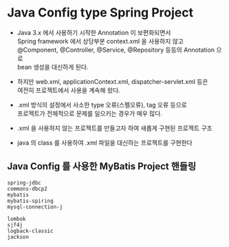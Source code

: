 # Java Config type Spring Project
* Java 3.x 에서 사용하기 시작한 Annotation 이 보편화되면서  
Spring framework 에서 상당부분 context.xml 을 사용하지 않고  
@Component, @Controller, @Service, @Repository 등등의 Annotation 으로  
bean 생성을 대신하게 된다.
* 하지만 web.xml, applicationContext.xml, dispatcher-servlet.xml 등은  
여전히 프로젝트에서 사용을 계속해 왔다.
* .xml 방식의 설정에서 사소한 type 오류(스펠오류), tag 오류 등으로  
프로젝트가 전체적으로 문제를 일으키는 경우가 매우 많다.
* .xml 을 사용하지 않는 프로젝트를 만들고자 하여 새롭게 구현된 프로젝트 구조

* java 의 class 를 사용하여 .xml 파일을 대신하는 프로젝트를 구현한다


## Java Config 를 사용한 MyBatis Project 핸들링
    spring-jdbc
    commons-dbcp2
    mybatis
    mybatis-spiring
    mysql-connection-j
    
    lombok
    sjf4j
    logback-classic
    jackson